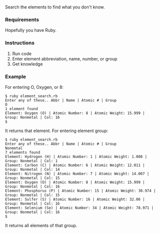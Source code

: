 Search the elements to find what you don't know.

### Requirements
Hopefully you have Ruby.

### Instructions
1. Run code
2. Enter element abbreviation, name, number, or group
3. Get knowledge

### Example
For entering O, Oxygen, or 8:
```
$ ruby element_search.rb
Enter any of these.. Abbr | Name | Atomic # | Group
O
1 element found
Element: Oxygen (O) | Atomic Number: 8 | Atomic Weight: 15.999 | Group: Nonmetal | Col: 16
$
```
It returns that element.
For entering element group:
```
$ ruby element_search.rb
Enter any of these.. Abbr | Name | Atomic # | Group
Nonmetal
7 elements found
Element: Hydrogen (H) | Atomic Number: 1 | Atomic Weight: 1.008 | Group: Nonmetal | Col: 1
Element: Carbon (C) | Atomic Number: 6 | Atomic Weight: 12.011 | Group: Nonmetal | Col: 14
Element: Nitrogen (N) | Atomic Number: 7 | Atomic Weight: 14.007 | Group: Nonmetal | Col: 15
Element: Oxygen (O) | Atomic Number: 8 | Atomic Weight: 15.999 | Group: Nonmetal | Col: 16
Element: Phosphorus (P) | Atomic Number: 15 | Atomic Weight: 30.974 | Group: Nonmetal | Col: 15
Element: Sulfer (S) | Atomic Number: 16 | Atomic Weight: 32.06 | Group: Nonmetal | Col: 16
Element: Selenium (Se) | Atomic Number: 34 | Atomic Weight: 78.971 | Group: Nonmetal | Col: 16
$
```
It returns all elements of that group.
